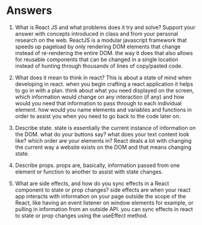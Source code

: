 # Answers

1. What is React JS and what problems does it try and solve? Support your answer with concepts introduced in class and from your personal research on the web.
    ReactJS is a modular javascript framework that speeds up pageload by only rendering DOM elements that change instead of re-rendering the entire DOM. the way it does that also allows for reusable components that can be changed in a single location instead of hunting through thousands of lines of copy/pasted code. 

1. What does it mean to think in react?
    This is about a state of mind when developing in react. when you begin crafting a react application it helps to go in with a plan. think about what you need displayed on the screen, which information would change on any interaction (if any) and how would you need that information to pass through to each individual element. how would you name elements and variables and functions in order to assist you when you need to go back to the code later on.

1. Describe state.
    state is essentially the current instance of information on the DOM. what do your buttons say? what does your text content look like? which order are your elements in? React deals a lot with changing the current way a website exists on the DOM and that means changing state. 

1. Describe props.
    props are, basically, information passed from one element or function to another to assist with state changes. 


1. What are side effects, and how do you sync effects in a React component to state or prop changes?
    side effects are when your react app interacts with information on your page outside the scope of the React, like having an event listener on window elements for example, or pulling in information from an outside API. you can sync effects in react to state or prop changes using the useEffect method.